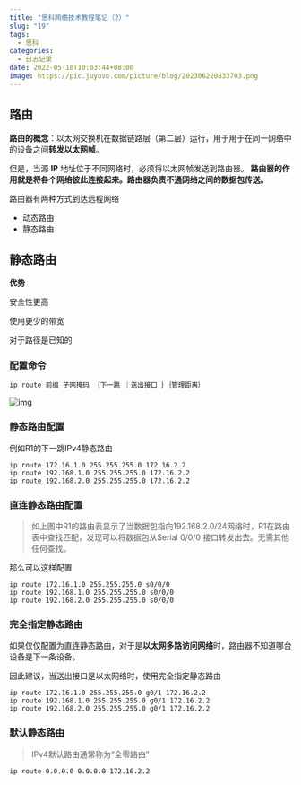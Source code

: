```yaml
---
title: "思科网络技术教程笔记（2）"
slug: "19"
tags:
  - 思科
categories:
  - 日志记录
date: 2022-05-18T10:03:44+08:00
image: https://pic.juyovo.com/picture/blog/202306220833703.png
---
```


## 路由

**路由的概念**：以太网交换机在数据链路层（第二层）运行，用于用于在同一网络中的设备之间**转发以太网帧**。

但是，当源 **IP** 地址位于不同网络时，必须将以太网帧发送到路由器。
**路由器的作用就是将各个网络彼此连接起来。路由器负责不通网络之间的数据包传送。**

路由器有两种方式到达远程网络

- 动态路由
- 静态路由

## 静态路由

**优势**

安全性更高

使用更少的带宽

对于路径是已知的

### 配置命令

```bash
ip route 前缀 子网掩码 ｛下一跳 ｜送出接口 ｝｛管理距离｝
```

![img](https://pic.juyovo.com/picture/youngwen/33608F8C-FC26-4AFA-B544-592BF229570B.jpeg)

### 静态路由配置

例如R1的下一跳IPv4静态路由

```
ip route 172.16.1.0 255.255.255.0 172.16.2.2
ip route 192.168.1.0 255.255.255.0 172.16.2.2
ip route 192.168.2.0 255.255.255.0 172.16.2.2
```

### 直连静态路由配置

> 如上图中R1的路由表显示了当数据包指向192.168.2.0/24网络时，R1在路由表中查找匹配，发现可以将数据包从Serial 0/0/0 接口转发出去。无需其他任何查找。

那么可以这样配置

```
ip route 172.16.1.0 255.255.255.0 s0/0/0
ip route 192.168.1.0 255.255.255.0 s0/0/0
ip route 192.168.2.0 255.255.255.0 s0/0/0
```

### 完全指定静态路由

如果仅仅配置为直连静态路由，对于是**以太网多路访问网络**时，路由器不知道哪台设备是下一条设备。

因此建议，当送出接口是以太网络时，使用完全指定静态路由

```
ip route 172.16.1.0 255.255.255.0 g0/1 172.16.2.2
ip route 192.168.1.0 255.255.255.0 g0/1 172.16.2.2
ip route 192.168.2.0 255.255.255.0 g0/1 172.16.2.2
```

### 默认静态路由

> IPv4默认路由通常称为“全零路由”

```
ip route 0.0.0.0 0.0.0.0 172.16.2.2
```
